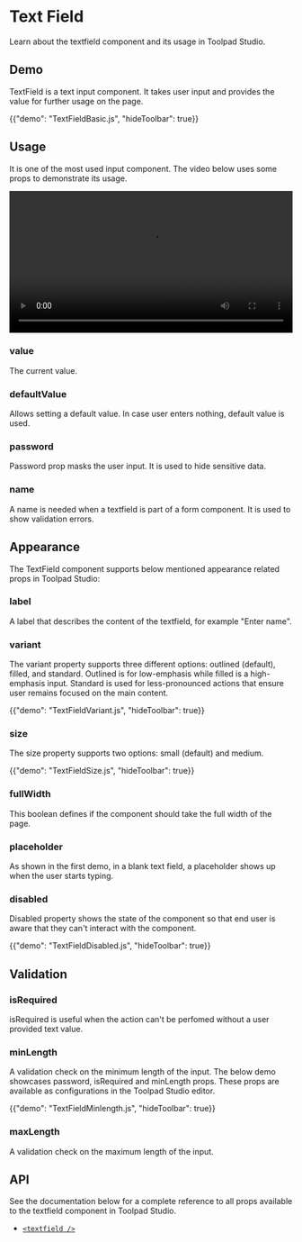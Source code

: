 # Text Field

<p class="description">Learn about the textfield component and its usage in Toolpad Studio.</p>

## Demo

TextField is a text input component. It takes user input and provides the value for further usage on the page.

{{"demo": "TextFieldBasic.js", "hideToolbar": true}}

## Usage

It is one of the most used input component. The video below uses some props to demonstrate its usage.

<video controls width="100%" height="auto" style="contain" alt="textfield">
  <source src="/static/toolpad/docs/studio/components/textfield/textfield.mp4" type="video/mp4">
  Your browser does not support the video tag.
</video>

### value

The current value.

### defaultValue

Allows setting a default value. In case user enters nothing, default value is used.

### password

Password prop masks the user input. It is used to hide sensitive data.

### name

A name is needed when a textfield is part of a form component. It is used to show validation errors.

## Appearance

The TextField component supports below mentioned appearance related props in Toolpad Studio:

### label

A label that describes the content of the textfield, for example "Enter name".

### variant

The variant property supports three different options: outlined (default), filled, and standard. Outlined is for low-emphasis while filled is a high-emphasis input. Standard is used for less-pronounced actions that ensure user remains focused on the main content.

{{"demo": "TextFieldVariant.js", "hideToolbar": true}}

### size

The size property supports two options: small (default) and medium.

{{"demo": "TextFieldSize.js", "hideToolbar": true}}

### fullWidth

This boolean defines if the component should take the full width of the page.

### placeholder

As shown in the first demo, in a blank text field, a placeholder shows up when the user starts typing.

### disabled

Disabled property shows the state of the component so that end user is aware that they can't interact with the component.

{{"demo": "TextFieldDisabled.js", "hideToolbar": true}}

## Validation

### isRequired

isRequired is useful when the action can't be perfomed without a user provided text value.

### minLength

A validation check on the minimum length of the input. The below demo showcases password, isRequired and minLength props. These props are available as configurations in the Toolpad Studio editor.

{{"demo": "TextFieldMinlength.js", "hideToolbar": true}}

### maxLength

A validation check on the maximum length of the input.

## API

See the documentation below for a complete reference to all props available to the textfield component in Toolpad Studio.

- [`<textfield />`](/toolpad/studio/reference/components/text-field/#properties)
